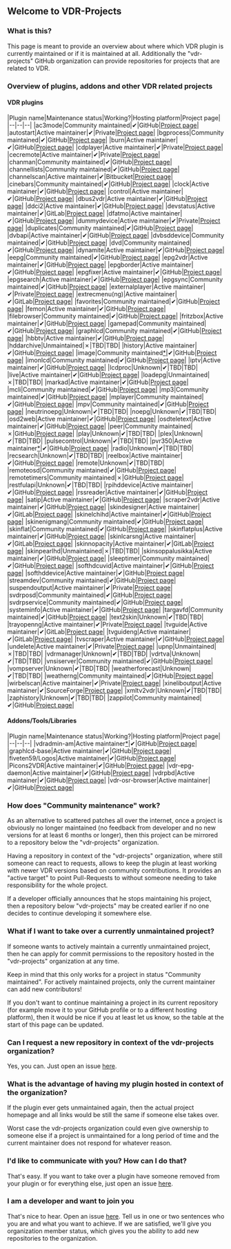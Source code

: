 ## Welcome to VDR-Projects

### What is this?

This page is meant to provide an overview about where which VDR plugin is currently maintained or if it is maintained at all. Additionally the "vdr-projects" GitHub organization can provide repositories for projects that are related to VDR.

### Overview of plugins, addons and other VDR related projects

#### VDR plugins

|Plugin name|Maintenance status|Working?|Hosting platform|Project page|
|--|--|--|
|ac3mode|Community maintained|✔|GitHub|[Project page](https://github.com/vdr-projects/vdr-plugin-ac3mode)|
|autostart|Active maintainer|✔|Private|[Project page](https://www.uli-eckhardt.de/vdr/autostart.en.shtml)|
|bgprocess|Community maintained|✔|GitHub|[Project page](https://github.com/vdr-projects/vdr-plugin-bgprocess)|
|burn|Active maintainer|✔|GitHub|[Project page](https://github.com/FireFlyVDR/vdr-plugin-burn)|
|cdplayer|Active maintainer|✔|Private|[Project page](https://uli-eckhardt.de/vdr/cdplayer.en.shtml)|
|cecremote|Active maintainer|✔|Private|[Project page](https://uli-eckhardt.de/vdr/cec.en.shtml)|
|chanman|Community maintained|✔|GitHub|[Project page](https://github.com/vdr-projects/vdr-plugin-chanman)|
|channellists|Community maintained|✔|GitHub|[Project page](https://github.com/vdr-projects/vdr-plugin-channellists)|
|channelscan|Active maintainer|✔|Bitbucket|[Project page](https://bitbucket.org/ua0lnj/channelscan/src/master/)|
|cinebars|Community maintained|✔|GitHub|[Project page](https://github.com/vdr-projects/vdr-plugin-cinebars)|
|clock|Active maintainer|✔|GitHub|[Project page](https://github.com/madmartin/vdr-clock)|
|control|Active maintainer|✔|GitHub|[Project page](https://github.com/wirbel-at-vdr-portal/vdr-plugin-control)|
|dbus2vdr|Active maintainer|✔|GitHub|[Project page](https://github.com/flensrocker/vdr-plugin-dbus2vdr)|
|ddci2|Active maintainer|✔|GitHub|[Project page](https://github.com/jasmin-j/vdr-plugin-ddci2)|
|devstatus|Active maintainer|✔|GitLab|[Project page](https://gitlab.com/kamel5/devstatus)|
|dfatmo|Active maintainer|✔|GitHub|[Project page](https://github.com/durchflieger/dfatmo)|
|dummydevice|Active maintainer|✔|Private|[Project page](http://phivdr.dyndns.org/vdr/vdr-dummydevice/)|
|duplicates|Community maintained|✔|GitHub|[Project page](https://github.com/vdr-projects/vdr-plugin-duplicates)|
|dvbapi|Active maintainer|✔|GitHub|[Project page](https://github.com/manio/vdr-plugin-dvbapi)|
|dvbsddevice|Community maintained|✔|GitHub|[Project page](https://github.com/vdr-projects/vdr-plugin-dvbsddevice)|
|dvd|Community maintained|✔|GitHub|[Project page](https://github.com/vdr-projects/vdr-plugin-dvd)|
|dynamite|Active maintainer|✔|GitHub|[Project page](https://github.com/MarkusEh/vdr-plugin-dynamite)|
|eepg|Community maintained|✔|GitHub|[Project page](https://github.com/vdr-projects/vdr-plugin-eepg)|
|epg2vdr|Active maintainer|✔|GitHub|[Project page](https://github.com/horchi/vdr-plugin-epg2vdr)|
|epgborder|Active maintainer|✔|GitHub|[Project page](https://github.com/M-Reimer/vdr-plugin-epgborder)|
|epgfixer|Active maintainer|✔|GitHub|[Project page](https://github.com/vdr-projects/vdr-plugin-epgfixer)|
|epgsearch|Active maintainer|✔|GitHub|[Project page](https://github.com/vdr-projects/vdr-plugin-epgsearch)|
|epgsync|Community maintained|✔|GitHub|[Project page](https://github.com/vdr-projects/vdr-plugin-epgsync)|
|externalplayer|Active maintainer|✔|Private|[Project page](https://www.uli-eckhardt.de/vdr/external.en.shtml)|
|extrecmenu(ng)|Active maintainer|✔|GitLab|[Project page](https://gitlab.com/kamel5/extrecmenung)|
|favorites|Community maintained|✔|GitHub|[Project page](https://github.com/vdr-projects/vdr-plugin-favorites)|
|femon|Active maintainer|✔|GitHub|[Project page](https://github.com/rofafor/vdr-plugin-femon)|
|filebrowser|Community maintained|✔|GitHub|[Project page](https://github.com/vdr-projects/vdr-plugin-filebrowser)|
|fritzbox|Active maintainer|✔|GitHub|[Project page](https://github.com/jowi24/vdr-fritz)|
|gamepad|Community maintained|✔|GitHub|[Project page](https://github.com/vdr-projects/vdr-plugin-gamepad)|
|graphlcd|Community maintained|✔|GitHub|[Project page](https://github.com/vdr-projects/vdr-plugin-graphlcd)|
|hbbtv|Active maintainer|✔|GitHub|[Project page](https://github.com/Zabrimus/vdr-plugin-hbbtv)|
|hddarchive|Unmaintained|✗|TBD|TBD|
|history|Active maintainer|✔|GitHub|[Project page](https://github.com/vdr-projects/vdr-plugin-history)|
|image|Community maintained[*](https://github.com/vdr-projects/vdr-plugin-image/issues/1#issuecomment-1200418878)|✔|GitHub|[Project page](https://github.com/vdr-projects/vdr-plugin-image)|
|imonlcd|Community maintained|✔|GitHub|[Project page](https://github.com/vdr-projects/vdr-plugin-imonlcd)|
|iptv|Active maintainer|✔|GitHub|[Project page](https://github.com/rofafor/vdr-plugin-iptv)|
|lcdproc|Unknown|✔|TBD|TBD|
|live|Active maintainer|✔|GitHub|[Project page](https://github.com/MarkusEh/vdr-plugin-live)|
|loadepg|Unmaintained|✗|TBD|TBD|
|markad|Active maintainer|✔|GitHub|[Project page](https://github.com/kfb77/vdr-plugin-markad)|
|mcli|Community maintained|✔|GitHub|[Project page](https://github.com/vdr-projects/vdr-plugin-mcli)|
|mp3|Community maintained|✔|GitHub|[Project page](https://github.com/vdr-projects/vdr-plugin-mp3)|
|mplayer|Community maintained|✔|GitHub|[Project page](https://github.com/vdr-projects/vdr-plugin-mp3)|
|mpv|Community maintained|✔|GitHub|[Project page](https://github.com/vdr-projects/vdr-plugin-mpv)|
|neutrinoepg|Unknown|✔|TBD|TBD|
|noepg|Unknown|✔|TBD|TBD|
|osd2web|Active maintainer|✔|GitHub|[Project page](https://github.com/horchi/vdr-plugin-osd2web)|
|osdteletext|Active maintainer|✔|GitHub|[Project page](https://github.com/vdr-projects/vdr-plugin-osdteletext)|
|peer|Community maintained|✗|GitHub|[Project page](https://github.com/vdr-projects/vdr-plugin-peer)|
|play|Unknown|✔|TBD|TBD|
|plex|Unknown|✔|TBD|TBD|
|pulsecontrol|Unknown|✔|TBD|TBD|
|pvr350|Active maintainer[*](https://github.com/vdr-projects/vdr-projects.github.io/issues/15#issuecomment-1407390635)|✔|GitHub|[Project page](https://github.com/vdr-projects/vdr-plugin-pvr350)|
|radio|Unknown|✔|TBD|TBD|
|recsearch|Unknown|✔|TBD|TBD|
|reelbox|Active maintainer|✔|GitHub|[Project page](https://github.com/pbiering/vdr-plugin-reelbox)|
|remote|Unknown|✔|TBD|TBD|
|remoteosd|Community maintained|✔|GitHub|[Project page](https://github.com/vdr-projects/vdr-plugin-remoteosd)|
|remotetimers|Community maintained|✗|GitHub|[Project page](https://github.com/vdr-projects/vdr-plugin-remotetimers)|
|restfulapi|Unknown|✔|TBD|TBD|
|rpihddevice|Active maintainer|✔|GitHub|[Project page](https://github.com/reufer/rpihddevice)|
|rssreader|Active maintainer|✔|GitHub|[Project page](https://github.com/rofafor/vdr-plugin-rssreader)|
|satip|Active maintainer|✔|GitHub|[Project page](https://github.com/rofafor/vdr-plugin-satip)|
|scraper2vdr|Active maintainer|✔|GitHub|[Project page](https://github.com/horchi/scraper2vdr)|
|skindesigner|Active maintainer|✔|GitLab|[Project page](https://gitlab.com/kamel5/skindesigner)|
|skinelchihd|Active maintainer|✔|GitHub|[Project page](https://github.com/FireFlyVDR/vdr-plugin-skinelchihd)|
|skinenigmang|Community maintained|✔|GitHub|[Project page](https://github.com/vdr-projects/vdr-plugin-skinenigmang)|
|skinflat|Community maintained|✔|GitHub|[Project page](https://github.com/vdr-projects/vdr-plugin-skinflat)|
|skinflatplus|Active maintainer|✔|GitHub|[Project page](https://github.com/MegaV0lt/vdr-plugin-skinflatplus)|
|skinlcarsng|Active maintainer|✔|GitLab|[Project page](https://gitlab.com/kamel5/skinlcarsng)|
|skinnopacity|Active maintainer|✔|GitLab|[Project page](https://gitlab.com/kamel5/SkinNopacity)|
|skinpearlhd|Unmaintained|✗|TBD|TBD|
|skinsoppalusikka|Active maintainer|✔|GitHub|[Project page](https://github.com/rofafor/vdr-plugin-skinsoppalusikka)|
|sleeptimer|Community maintained|✔|GitHub|[Project page](https://github.com/vdr-projects/vdr-plugin-sleeptimer)|
|softhdcuvid|Active maintainer|✔|GitHub|[Project page](https://github.com/jojo61/vdr-plugin-softhdcuvid)|
|softhddevice|Active maintainer|✔|GitHub|[Project page](https://github.com/ua0lnj/vdr-plugin-softhddevice)|
|streamdev|Community maintained|✔|GitHub|[Project page](https://github.com/vdr-projects/vdr-plugin-streamdev)|
|suspendoutput|Active maintainer|✔|Private|[Project page](http://phivdr.dyndns.org/vdr/vdr-suspendoutput/)|
|svdrposd|Community maintained|✔|GitHub|[Project page](https://github.com/vdr-projects/vdr-plugin-svdrposd)|
|svdrpservice|Community maintained|✔|GitHub|[Project page](https://github.com/vdr-projects/vdr-plugin-svdrpservice)|
|systeminfo|Active maintainer|✔|GitHub|[Project page](https://github.com/FireFlyVDR/vdr-plugin-systeminfo)|
|targavfd|Community maintained|✔|GitHub|[Project page](https://github.com/vdr-projects/vdr-plugin-targavfd)|
|text2skin|Unknown|✔|TBD|TBD|
|trayopenng|Active maintainer|✔|Private|[Project page](https://uli-eckhardt.de/vdr/trayopenng.en.shtml)|
|tvguide|Active maintainer|✔|GitLab|[Project page](https://gitlab.com/kamel5/tvguide)|
|tvguideng|Active maintainer|✔|GitLab|[Project page](https://gitlab.com/kamel5/tvguideng)|
|tvscraper|Active maintainer|✔|GitHub|[Project page](https://github.com/MarkusEh/vdr-plugin-tvscraper)|
|undelete|Active maintainer|✔|Private|[Project page](http://phivdr.dyndns.org/vdr/vdr-undelete/)|
|upnp|Unmaintained|✗|TBD|TBD|
|vdrmanager|Unknown|✔|TBD|TBD|
|vdrtva|Unknown|✔|TBD|TBD|
|vnsiserver|Community maintained|✔|GitHub|[Project page](https://github.com/vdr-projects/vdr-plugin-vnsiserver)|
|vompserver|Unknown|✔|TBD|TBD|
|weatherforecast|Unknown|✔|TBD|TBD|
|weatherng|Community maintained|✔|GitHub|[Project page](https://github.com/vdr-projects/vdr-plugin-weatherng)|
|wirbelscan|Active maintainer|✔|Private|[Project page](https://www.gen2vdr.de/wirbel/wirbelscan/index2.html)|
|xineliboutput|Active maintainer|✔|SourceForge|[Project page](https://sourceforge.net/projects/xineliboutput/)|
|xmltv2vdr|Unknown|✔|TBD|TBD|
|zaphistory|Unknown|✔|TBD|TBD|
|zappilot|Community maintained|✔|GitHub|[Project page](https://github.com/vdr-projects/vdr-plugin-zappilot)|

#### Addons/Tools/Libraries

|Plugin name|Maintenance status|Working?|Hosting platform|Project page|
|--|--|--|
|vdradmin-am|Active maintainer[*](https://github.com/vdr-projects/vdradmin-am/issues/1#issuecomment-1424003723)|✔|GitHub|[Project page](https://github.com/vdr-projects/vdradmin-am)|
|graphlcd-base|Active maintainer|✔|GitHub|[Project page](https://github.com/M-Reimer/graphlcd-base)|
|fiveten59/Logos|Active maintainer|✔|GitHub|[Project page](https://github.com/fiveten59/Logos)|
|Picons2VDR|Active maintainer|✔|GitHub|[Project page](https://github.com/MegaV0lt/Picons2VDR)|
|vdr-epg-daemon|Active maintainer|✔|GitHub|[Project page](https://github.com/horchi/vdr-epg-daemon)|
|vdrpbd|Active maintainer|✔|GitHub|[Project page](https://github.com/M-Reimer/vdrpbd)|
|vdr-osr-browser|Active maintainer|✔|GitHub|[Project page](https://github.com/Zabrimus/vdr-osr-browser)|

### How does "Community maintenance" work?

As an alternative to scattered patches all over the internet, once a project is obviously no longer maintained (no feedback from developer and no new versions for at least 6 months or longer), then this project can be mirrored to a repository below the "vdr-projects" organization.

Having a repository in context of the "vdr-projects" organization, where still someone can react to requests, allows to keep the plugin at least working with newer VDR versions based on community contributions. It provides an "active target" to point Pull-Requests to without someone needing to take responsibility for the whole project.

If a developer officially announces that he stops maintaining his project, then a repository below "vdr-projects" may be created earlier if no one decides to continue developing it somewhere else.


### What if I want to take over a currently unmaintained project?

If someone wants to actively maintain a currently unmaintained project, then he can apply for commit permissions to the repository hosted in the "vdr-projects" organization at any time.

Keep in mind that this only works for a project in status "Community maintained". For actively maintained projects, only the current maintainer can add new contributors!

If you don't want to continue maintaining a project in its current repository (for example move it to your GitHub profile or to a different hosting platform), then it would be nice if you at least let us know, so the table at the start of this page can be updated.

### Can I request a new repository in context of the vdr-projects organization?

Yes, you can. Just open an issue [here](https://github.com/vdr-projects/vdr-projects.github.io/issues).

### What is the advantage of having my plugin hosted in context of the organization?

If the plugin ever gets unmaintained again, then the actual project homepage and all links would be still the same if someone else takes over.

Worst case the vdr-projects organization could even give ownership to someone else if a project is unmaintained for a long period of time and the current maintainer does not respond for whatever reason.

### I'd like to communicate with you? How can I do that?
That's easy. If you want to take over a plugin have someone removed from your plugin or for everything else, just open an issue [here](https://github.com/vdr-projects/vdr-projects.github.io/issues).

### I am a developer and want to join you
That's nice to hear. Open an issue [here](https://github.com/vdr-projects/vdr-projects.github.io/issues). Tell us in one or two sentences who you are and what you want to achieve. If we are satisfied, we'll give you organization member status, which gives you the ability to add new repositories to the organization.
